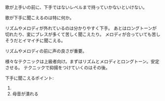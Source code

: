 歌が上手いの前に、下手ではないレベルまで持っていかないといけない。

歌が下手に聞こえるのは特に何か。

リズムやメロディが外れているのは分かりやすく下手。
あとはロングトーンが切れたり、変にブレスが多くて苦しく聞こえたり。
メロディが合っていても苦しそうだとイマイチに聞こえる。

リズムやメロディの前に声の良さが重要。

様々なテクニックは上級者向け。まずはリズムとメロディとロングトーン。安定させる。
テクニックで抑揚をつけていくのはその後。

下手に聞こえるポイント:

1. 
2. 母音が潰れる